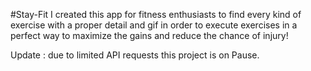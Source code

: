 #Stay-Fit
I created this app for fitness enthusiasts to find every kind of exercise with a proper detail and gif in order to execute exercises in a perfect way to maximize the gains and reduce the chance of injury!

Update : due to limited API requests this project is on Pause.
